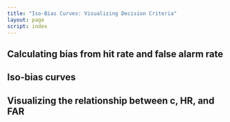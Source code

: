 ```yaml
---
title: "Iso-Bias Curves: Visualizing Decision Criteria"
layout: page
script: index
---
```


## Calculating bias from hit rate and false alarm rate

<sdt-equation-hrfar2c></sdt-equation-hrfar2c>

<sdt-equation-hrfar2c numeric interactive hit-rate=".5" false-alarm-rate=".5">
  </sdt-equation-hrfar2c>

## Iso-bias curves

<sdt-example-interactive>
  <roc-space contour="bias" point="none" iso-d="none" iso-c="none"></roc-space>
</sdt-example-interactive>

## Visualizing the relationship between <span class="math-var">c</span>, HR, and FAR

<sdt-example-interactive>
  <sdt-table interactive display="accuracy"
    hits="80" misses="20" false-alarms="10" correct-rejections="90"></sdt-table>
  <roc-space interactive point="all" iso-d="none" iso-c="all"></roc-space>
  <sdt-model interactive threshold bias distributions sensitivity color="outcome"></sdt-model>
</sdt-example-interactive>
